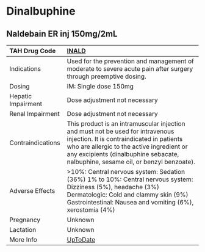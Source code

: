 # Dinalbuphine

## Naldebain ER inj 150mg/2mL

| TAH Drug Code      | [INALD](https://www.tahsda.org.tw/drugs/hissearch.php?drug_code=INALD)                                                                                                                                                                                        |
|:-------------------|:--------------------------------------------------------------------------------------------------------------------------------------------------------------------------------------------------------------------------------------------------------------|
| Indications        | Used for the prevention and management of moderate to severe acute pain after surgery through preemptive dosing.                                                                                                                                              |
| Dosing             | IM: Single dose 150mg                                                                                                                                                                                                                                         |
| Hepatic Impairment | Dose adjustment not necessary                                                                                                                                                                                                                                 |
| Renal Impairment   | Dose adjustment not necessary                                                                                                                                                                                                                                 |
| Contraindications  | This product is an intramuscular injection and must not be used for intravenous injection. It is contraindicated in patients who are allergic to the active ingredient or any excipients (dinalbuphine sebacate, nalbuphine, sesame oil, or benzyl benzoate). |
| Adverse Effects    | >10%: Central nervous system: Sedation (36%) 1% to 10%: Central nervous system: Dizziness (5%), headache (3%) Dermatologic: Cold and clammy skin (9%) Gastrointestinal: Nausea and vomiting (6%), xerostomia (4%)                                             |
| Pregnancy          | Unknown                                                                                                                                                                                                                                                       |
| Lactation          | Unknown                                                                                                                                                                                                                                                       |
| More Info          | [UpToDate](https://www.uptodate.com/contents/dinalbuphine-drug-information)                                                                                                                                                                                   |

